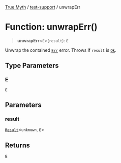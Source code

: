 [True Myth](../../index.md) / [test-support](../index.md) / unwrapErr

# Function: unwrapErr()

> **unwrapErr**\<`E`\>(`result`): `E`

Unwrap the contained [`Err`](../../result/interfaces/Err.md) error. Throws if `result` is [`Ok`](../../result/interfaces/Ok.md).

## Type Parameters

### E

`E`

## Parameters

### result

[`Result`](../../result/classes/Result.md)\<`unknown`, `E`\>

## Returns

`E`
